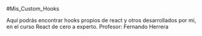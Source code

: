 #Mis_Custom_Hooks

Aquí podrás encontrar hooks propios de react y otros desarrollados por mi, en el curso React de cero a experto.
Profesor: Fernando Herrera
